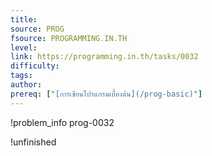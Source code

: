 ```yaml
---
title: 
source: PROG
fsource: PROGRAMMING.IN.TH
level:
link: https://programming.in.th/tasks/0032
difficulty: 
tags: 
author: 
prereq: ["[การเขียนโปรแกรมเบื้องต้น](/prog-basic)"]
---
```


!problem_info prog-0032

!unfinished
